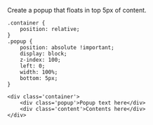 
Create a popup that floats in top 5px of content.

```
.container {
    position: relative;
}
.popup {
    position: absolute !important;
    display: block;
    z-index: 100;
    left: 0;
    width: 100%;
    bottom: 5px;
}
```

```
<div class='container'>
    <div class='popup'>Popup text here</div>
    <div class='content'>Contents here</div>
</div>
```